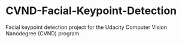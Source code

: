 # CVND-Facial-Keypoint-Detection
Facial keypoint detection project for the Udacity Computer Vision Nanodegree (CVND) program.
